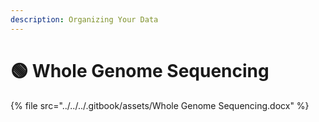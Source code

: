 ```yaml
---
description: Organizing Your Data
---
```


# 🟢 Whole Genome Sequencing



{% file src="../../../.gitbook/assets/Whole Genome Sequencing.docx" %}
